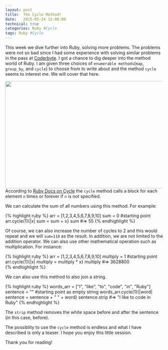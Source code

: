```yaml
---
layout: post
title:  The Cycle Method!
date:   2015-05-24 12:00:00
technical: true
categories: Ruby #Cycle
tags: Ruby #Cycle
---
```



<p>
  This week we dive further into Ruby, solving more problems. The problems were not so bad since I had some experience with solving similar problems in the pass at <a href="http://coderbyte.com">Coderbyte</a>. I got a chance to dig deeper into the method world of Ruby. I am given three choices of <code>enumerable methods</code>(<code>map</code>, <code>group_by</code>, and <code>cycle</code>) to choose from to write about and the method <code>cycle</code> seems to interest me. We will cover that here.
</p>
<p><img src="../../../../../../assets/images/cycle_method.png" style="width:573px;height: 342px"><br>According to <a href="http://ruby-doc.org/core-2.2.2/Array.html#method-i-cycle">Ruby Docs on Cycle</a> the <code>cycle</code> method calls a block for each element <code>n</code> times or forever if <code>n</code> is not specified.
</p>
<p>
We can calculate the sum of all numbers using this method. For example:

{% highlight ruby %}
arr = [1,2,3,4,5,6,7,8,9,10]
sum = 0  #starting point
arr.cycle(1){|x| sum = sum + x}
sum    #=> 55
{% endhighlight %}

Of course, we can also increase the number of cycles to 2 and this would repeat and we will <code>sum=110</code> as the result. In addition, we are not limited to the addition operator. We can also use other mathematical operation such as multiplication. For instance:

{% highlight ruby %}
arr = [1,2,3,4,5,6,7,8,9,10]
multiply = 1 #starting point
arr.cycle(1){|x| multiply = multiply * x}
multiply    #=> 3628800      
{% endhighlight %}

<p>
We can also use this method to also join a string.

{% highlight ruby %}
words_arr = ["I", "like", "to", "code", "in", "Ruby"]
sentence = "" #starting point as empty string
words_arr.cycle(1){|word| sentence = sentence + " " + word}
sentence.strip   #=> "I like to code in Ruby"
{% endhighlight %}

The <code>strip</code> method removes the white space before and after the sentence (in this case, before).
</p>
<p>
The possiblity to use the <code>cycle</code> method is endless and what I have described is only a teaser. I hope you enjoy this little session.

Thank you for reading!
</p>